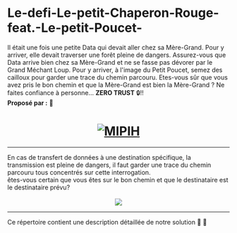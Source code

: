 # Le-defi-Le-petit-Chaperon-Rouge-feat.-Le-petit-Poucet-
Il était une fois une petite Data qui devait aller chez sa Mère-Grand. Pour y arriver, elle devait traverser une forêt pleine de dangers.  Assurez-vous que Data arrive bien chez sa Mère-Grand et ne se fasse pas dévorer  par le Grand Méchant Loup. Pour y arriver, à l'image du Petit Poucet, semez des cailloux pour garder une trace du chemin parcouru. Etes-vous sûr que vous avez pris le bon chemin et que la Mère-Grand est bien  la Mère-Grand ? Ne faites confiance à personne... **ZERO TRUST** :lock:!! 
<br>
**Proposé par :** :star2:
<h1 align="center">
  <a href=" https://www.mipih.fr"><img src="https://media-exp1.licdn.com/dms/image/C4E0BAQGvy_6oSrXYPQ/company-logo_200_200/0/1636383121026?e=2147483647&v=beta&t=exKCkkw6gUPQ2o4InpN2yicDMUWnqYigEJz63H_PSbA" alt="MIPIH"> </a>
  
</h1>

<hr>
En cas de transfert de données à une destination spécifique,
la transmission est pleine de dangers, il faut garder une trace du chemin parcouru tous concentrés sur cette interrogation.
<br>
êtes-vous certain que vous êtes sur le bon chemin et que le destinataire est le destinataire prévu?
<br>
<br>
<div align="center" >
<img src="https://donnees-rgpd.fr/wp-content/uploads/2019/04/mesures-rgpd-protection-donnees.jpg">
 </div>
<hr>

Ce répertoire contient une description détaillée de notre solution  :rocket:  :rocket:
